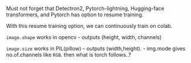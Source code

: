 Must not forget that Detectron2, Pytorch-lightning, Hugging-face transformers, and Pytorch has option to resume training.

With this resume training option, we can continuously train on colab. 


`image.shape` works in opencv
    - outputs (height, width, channels)
    
`image.size` works in PIL(pillow)
    - outputs (width,height).
    - img.mode gives no.of.channels like `RGB`.
then what is torch follows..?
